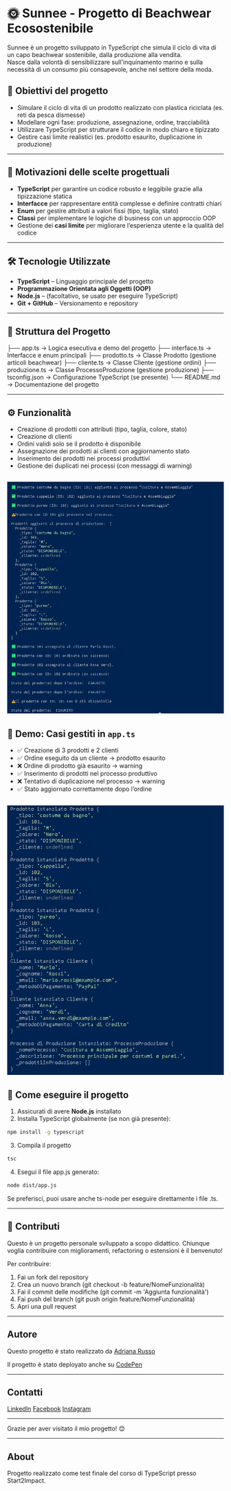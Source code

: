 # 🌞 Sunnee - Progetto di Beachwear Ecosostenibile

Sunnee è un progetto sviluppato in TypeScript che simula il ciclo di vita di un capo beachwear sostenibile, dalla produzione alla vendita.  
Nasce dalla volontà di sensibilizzare sull'inquinamento marino e sulla necessità di un consumo più consapevole, anche nel settore della moda.

## 🎯 Obiettivi del progetto

- Simulare il ciclo di vita di un prodotto realizzato con plastica riciclata (es. reti da pesca dismesse)
- Modellare ogni fase: produzione, assegnazione, ordine, tracciabilità
- Utilizzare TypeScript per strutturare il codice in modo chiaro e tipizzato
- Gestire casi limite realistici (es. prodotto esaurito, duplicazione in produzione)

---

## 🧠 Motivazioni delle scelte progettuali

- **TypeScript** per garantire un codice robusto e leggibile grazie alla tipizzazione statica
- **Interfacce** per rappresentare entità complesse e definire contratti chiari
- **Enum** per gestire attributi a valori fissi (tipo, taglia, stato)
- **Classi** per implementare le logiche di business con un approccio OOP
- Gestione dei **casi limite** per migliorare l’esperienza utente e la qualità del codice

---

## 🛠️ Tecnologie Utilizzate

- **TypeScript** – Linguaggio principale del progetto
- **Programmazione Orientata agli Oggetti (OOP)**
- **Node.js** – (facoltativo, se usato per eseguire TypeScript)
- **Git + GitHub** – Versionamento e repository

---

## 📁 Struttura del Progetto

├── app.ts → Logica esecutiva e demo del progetto ├── interface.ts → Interfacce e enum principali ├── prodotto.ts → Classe Prodotto (gestione articoli beachwear) ├── cliente.ts → Classe Cliente (gestione ordini) ├── produzione.ts → Classe ProcessoProduzione (gestione produzione) ├── tsconfig.json → Configurazione TypeScript (se presente) └── README.md → Documentazione del progetto

---

## ⚙️ Funzionalità

- Creazione di prodotti con attributi (tipo, taglia, colore, stato)
- Creazione di clienti
- Ordini validi solo se il prodotto è disponibile
- Assegnazione dei prodotti ai clienti con aggiornamento stato
- Inserimento dei prodotti nei processi produttivi
- Gestione dei duplicati nei processi (con messaggi di warning)

![Screenshot](./img/Screenshot%202025-04-23%20140334.png)
---

## 🧪 Demo: Casi gestiti in `app.ts`

- ✅ Creazione di 3 prodotti e 2 clienti
- ✅ Ordine eseguito da un cliente → prodotto esaurito
- ❌ Ordine di prodotto già esaurito → warning
- ✅ Inserimento di prodotti nel processo produttivo
- ❌ Tentativo di duplicazione nel processo → warning
- ✅ Stato aggiornato correttamente dopo l’ordine

![Screenshot](./img/Screenshot%202025-04-23%20140354.png)
---

## 🚀 Come eseguire il progetto

1. Assicurati di avere **Node.js** installato
2. Installa TypeScript globalmente (se non già presente):

```bash
npm install -g typescript
```

3. Compila il progetto

```bash
tsc
```

4. Esegui il file app.js generato:

```bash
node dist/app.js
```

Se preferisci, puoi usare anche ts-node per eseguire direttamente i file .ts.

---

## 🤝 Contributi

Questo è un progetto personale sviluppato a scopo didattico.
Chiunque voglia contribuire con miglioramenti, refactoring o estensioni è il benvenuto!

Per contribuire:

1. Fai un fork del repository
2. Crea un nuovo branch (git checkout -b feature/NomeFunzionalità)
3. Fai il commit delle modifiche (git commit -m 'Aggiunta funzionalità')
4. Fai push del branch (git push origin feature/NomeFunzionalità)
5. Apri una pull request

---

## Autore
Questo progetto è stato realizzato da [Adriana Russo](https://adriana-rs.github.io/)

Il progetto è stato deployato anche su [CodePen](https://codepen.io/adriana-rs/pen/MYYbEqp)

---

## Contatti 
[LinkedIn](https://www.linkedin.com/in/adriana-rs1805/)
[Facebook](https://www.facebook.com/Tony.Adry)
[Instagram](https://www.instagram.com/adrianars20/profilecard/?igsh=eW42cXphbTdseGRp)

---

Grazie per aver visitato il mio progetto! 😊

---

## About

Progetto realizzato come test finale del corso di TypeScript presso Start2Impact.
